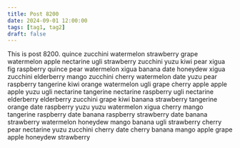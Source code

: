 ```yaml
---
title: Post 8200
date: 2024-09-01 12:00:00
tags: [tag1, tag2]
draft: false
---
```

This is post 8200.
quince
zucchini
watermelon
strawberry
grape
watermelon
apple
nectarine
ugli
strawberry
zucchini
yuzu
kiwi
pear
xigua
fig
raspberry
quince
pear
watermelon
xigua
banana
date
honeydew
xigua
zucchini
elderberry
mango
zucchini
cherry
watermelon
date
yuzu
pear
raspberry
tangerine
kiwi
orange
watermelon
ugli
grape
cherry
apple
apple
apple
yuzu
ugli
nectarine
tangerine
nectarine
raspberry
ugli
nectarine
elderberry
elderberry
zucchini
grape
kiwi
banana
strawberry
tangerine
orange
date
raspberry
yuzu
yuzu
watermelon
xigua
cherry
mango
tangerine
raspberry
date
banana
raspberry
strawberry
date
banana
strawberry
watermelon
honeydew
mango
banana
ugli
strawberry
cherry
pear
nectarine
yuzu
zucchini
cherry
date
cherry
banana
mango
apple
grape
apple
honeydew
strawberry
